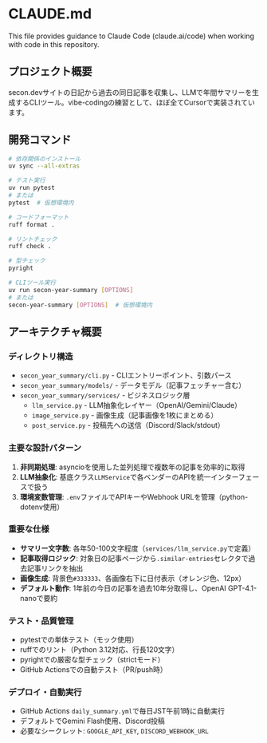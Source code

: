 # CLAUDE.md

This file provides guidance to Claude Code (claude.ai/code) when working with code in this repository.

## プロジェクト概要

secon.devサイトの日記から過去の同日記事を収集し、LLMで年間サマリーを生成するCLIツール。vibe-codingの練習として、ほぼ全てCursorで実装されています。

## 開発コマンド

```bash
# 依存関係のインストール
uv sync --all-extras

# テスト実行
uv run pytest
# または
pytest  # 仮想環境内

# コードフォーマット
ruff format .

# リントチェック
ruff check .

# 型チェック
pyright

# CLIツール実行
uv run secon-year-summary [OPTIONS]
# または
secon-year-summary [OPTIONS]  # 仮想環境内
```

## アーキテクチャ概要

### ディレクトリ構造
- `secon_year_summary/cli.py` - CLIエントリーポイント、引数パース
- `secon_year_summary/models/` - データモデル（記事フェッチャー含む）
- `secon_year_summary/services/` - ビジネスロジック層
  - `llm_service.py` - LLM抽象化レイヤー（OpenAI/Gemini/Claude）
  - `image_service.py` - 画像生成（記事画像を1枚にまとめる）
  - `post_service.py` - 投稿先への送信（Discord/Slack/stdout）

### 主要な設計パターン

1. **非同期処理**: asyncioを使用した並列処理で複数年の記事を効率的に取得
2. **LLM抽象化**: 基底クラス`LLMService`で各ベンダーのAPIを統一インターフェースで扱う
3. **環境変数管理**: `.env`ファイルでAPIキーやWebhook URLを管理（python-dotenv使用）

### 重要な仕様

- **サマリー文字数**: 各年50-100文字程度（`services/llm_service.py`で定義）
- **記事取得ロジック**: 対象日の記事ページから`.similar-entries`セレクタで過去記事リンクを抽出
- **画像生成**: 背景色`#333333`、各画像右下に日付表示（オレンジ色、12px）
- **デフォルト動作**: 1年前の今日の記事を過去10年分取得し、OpenAI GPT-4.1-nanoで要約

### テスト・品質管理

- pytestでの単体テスト（モック使用）
- ruffでのリント（Python 3.12対応、行長120文字）
- pyrightでの厳密な型チェック（strictモード）
- GitHub Actionsでの自動テスト（PR/push時）

### デプロイ・自動実行

- GitHub Actions `daily_summary.yml`で毎日JST午前1時に自動実行
- デフォルトでGemini Flash使用、Discord投稿
- 必要なシークレット: `GOOGLE_API_KEY`, `DISCORD_WEBHOOK_URL`